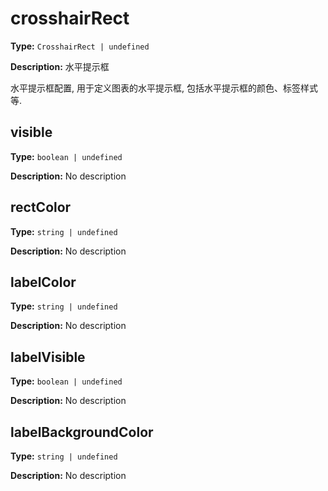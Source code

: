 # crosshairRect

**Type:** `CrosshairRect | undefined`

**Description:**
水平提示框
  
  水平提示框配置, 用于定义图表的水平提示框, 包括水平提示框的颜色、标签样式等.


## visible

**Type:** `boolean | undefined`

**Description:**
No description

## rectColor

**Type:** `string | undefined`

**Description:**
No description

## labelColor

**Type:** `string | undefined`

**Description:**
No description

## labelVisible

**Type:** `boolean | undefined`

**Description:**
No description

## labelBackgroundColor

**Type:** `string | undefined`

**Description:**
No description

